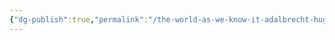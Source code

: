 ```yaml
---
{"dg-publish":true,"permalink":"/the-world-as-we-know-it-adalbrecht-hugh/the-nations/the-independent-imperial-province-of-rosaria/the-independent-imperial-province-of-rosaria/"}
---
```


